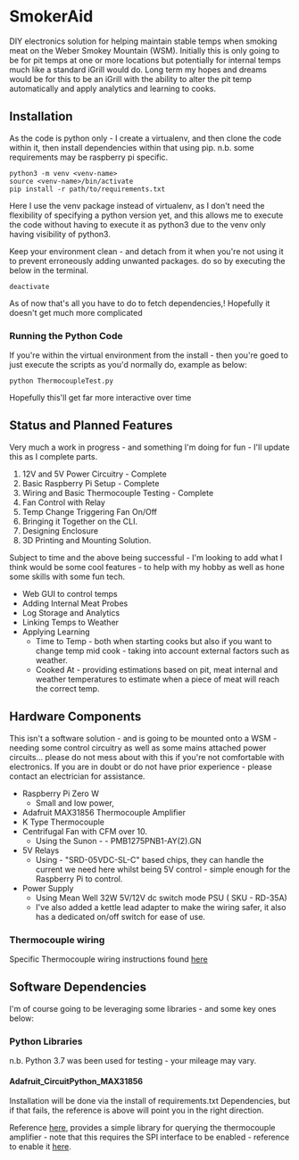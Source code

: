 

# SmokerAid

DIY electronics solution for helping maintain stable temps when smoking meat on the Weber Smokey Mountain (WSM). Initially this is only going to be for pit temps at one or more locations but potentially for internal temps much like a standard iGrill would do.  Long term my hopes and dreams would be for this to be an iGrill with the ability to alter the pit temp automatically and apply analytics and learning to cooks.

## Installation
As the code is python only - I create a virtualenv, and then clone the code within it, then install dependencies within that using pip. n.b. some requirements may be raspberry pi specific.

    python3 -m venv <venv-name>
    source <venv-name>/bin/activate
    pip install -r path/to/requirements.txt

Here I use the venv package instead of virtualenv, as I don't need the flexibility of specifying a python version yet, and this allows me to execute the code without having to execute it as python3 due to the venv only having visibility of python3.

Keep your environment clean - and detach from it when you're not using it to prevent erroneously adding unwanted packages. do so by executing the below in the terminal.

    deactivate

As of now that's all you have to do to fetch dependencies,! Hopefully it doesn't get much more complicated

### Running the Python Code

If you're within the virtual environment from the install - then you're goed to just execute the scripts as you'd normally do, example as below:

    python ThermocoupleTest.py

Hopefully this'll get far more interactive over time

## Status and Planned Features

Very much a work in progress - and something I'm doing for fun - I'll update this as I complete parts.

 1. 12V and 5V Power Circuitry - Complete
 2. Basic Raspberry Pi Setup - Complete
 3. Wiring and Basic Thermocouple Testing - Complete
 4. Fan Control with Relay
 5. Temp Change Triggering Fan On/Off
 6. Bringing it Together on the CLI.
 7. Designing Enclosure
 8. 3D Printing and Mounting Solution.

Subject to time and the above being successful - I'm looking to add what I think would be some cool features - to help with my hobby as well as hone some skills with some fun tech.

 - Web GUI to control temps
 - Adding Internal Meat Probes
 - Log Storage and Analytics
 - Linking Temps to Weather
 - Applying Learning
	 - Time to Temp - both when starting cooks but also if you want to change temp mid cook -  taking into account external factors such as weather.
	 - Cooked At - providing estimations based on pit, meat internal and weather temperatures to estimate when a piece of meat will reach the correct temp.

## Hardware Components
This isn't a software solution - and is going to be mounted onto a WSM - needing some control circuitry as well as some mains attached power circuits... please do not mess about with this if you're not comfortable with electronics. If you are in doubt or do not have prior experience - please contact an electrician for assistance.

 - Raspberry Pi Zero W
	 - Small and low power,
 - Adafruit MAX31856 Thermocouple Amplifier
 - K Type Thermocouple
 - Centrifugal Fan with CFM over 10.
	 - Using the Sunon - -   PMB1275PNB1-AY(2).GN
- 5V Relays
	- Using - "SRD-05VDC-SL-C" based chips, they can handle the current we need here whilst being 5V control - simple enough for the Raspberry Pi to control.
 - Power Supply
	 - Using Mean Well  32W 5V/12V dc switch mode PSU ( SKU - RD-35A)
	 - I've also added a kettle lead adapter to make the wiring safer, it also has a dedicated on/off switch for ease of use.

### Thermocouple wiring
Specific Thermocouple wiring instructions found [here](https://learn.adafruit.com/adafruit-max31856-thermocouple-amplifier/python-circuitpython#python-computer-wiring-5-5)

## Software Dependencies
I'm of course going to be leveraging some libraries  - and some key ones below:

### Python Libraries
n.b. Python 3.7 was been used for testing - your mileage may vary.

#### Adafruit_CircuitPython_MAX31856
Installation will be done via the install of requirements.txt Dependencies, but if that fails, the reference is above will point you in the right direction.

Reference [here](https://github.com/adafruit/Adafruit_CircuitPython_MAX31856), provides a simple library for querying the thermocouple amplifier - note that this requires the SPI interface to be enabled - reference to enable it  [here](https://www.raspberrypi-spy.co.uk/2014/08/enabling-the-spi-interface-on-the-raspberry-pi/).
